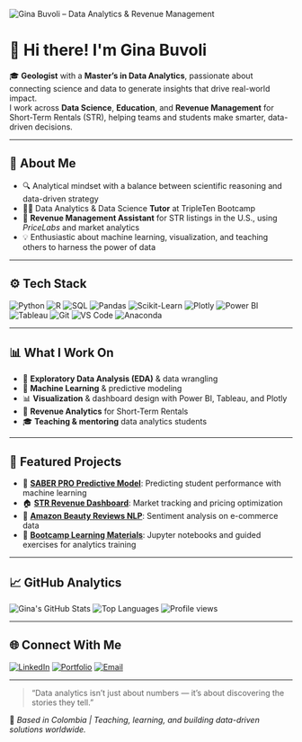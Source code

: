 <!-- 🌟 PROFILE HEADER -->
![Gina Buvoli – Data Analytics & Revenue Management](https://raw.githubusercontent.com/gbuvoli/gbuvoli/main/header.png)

# 👋 Hi there! I'm **Gina Buvoli**

🎓 **Geologist** with a **Master’s in Data Analytics**, passionate about connecting science and data to generate insights that drive real-world impact.  
I work across **Data Science**, **Education**, and **Revenue Management** for Short-Term Rentals (STR), helping teams and students make smarter, data-driven decisions.

---

## 🧠 About Me

- 🔍 Analytical mindset with a balance between scientific reasoning and data-driven strategy  
- 🧑‍🏫 Data Analytics & Data Science **Tutor** at TripleTen Bootcamp  
- 💼 **Revenue Management Assistant** for STR listings in the U.S., using *PriceLabs* and market analytics  
- 💡 Enthusiastic about machine learning, visualization, and teaching others to harness the power of data  

---

## ⚙️ Tech Stack

![Python](https://img.shields.io/badge/-Python-3776AB?logo=python&logoColor=white)
![R](https://img.shields.io/badge/-R-276DC3?logo=r&logoColor=white)
![SQL](https://img.shields.io/badge/-SQL-336791?logo=postgresql&logoColor=white)
![Pandas](https://img.shields.io/badge/-Pandas-150458?logo=pandas&logoColor=white)
![Scikit-Learn](https://img.shields.io/badge/-Scikit--Learn-F7931E?logo=scikitlearn&logoColor=white)
![Plotly](https://img.shields.io/badge/-Plotly-3F4F75?logo=plotly&logoColor=white)
![Power BI](https://img.shields.io/badge/-Power%20BI-F2C811?logo=power-bi&logoColor=black)
![Tableau](https://img.shields.io/badge/-Tableau-E97627?logo=tableau&logoColor=white)
![Git](https://img.shields.io/badge/-Git-F05032?logo=git&logoColor=white)
![VS Code](https://img.shields.io/badge/-VS%20Code-0078D4?logo=visual-studio-code&logoColor=white)
![Anaconda](https://img.shields.io/badge/-Anaconda-44A833?logo=anaconda&logoColor=white)

---

## 📊 What I Work On

- 🧮 **Exploratory Data Analysis (EDA)** & data wrangling  
- 🤖 **Machine Learning** & predictive modeling  
- 📊 **Visualization** & dashboard design with Power BI, Tableau, and Plotly  
- 💼 **Revenue Analytics** for Short-Term Rentals  
- 🎓 **Teaching & mentoring** data analytics students  

---

## 🧩 Featured Projects

- 🧠 [**SABER PRO Predictive Model**](#): Predicting student performance with machine learning  
- 🏠 [**STR Revenue Dashboard**](#): Market tracking and pricing optimization  
- 💬 [**Amazon Beauty Reviews NLP**](#): Sentiment analysis on e-commerce data  
- 📘 [**Bootcamp Learning Materials**](#): Jupyter notebooks and guided exercises for analytics training  

---

## 📈 GitHub Analytics

![Gina's GitHub Stats](https://github-readme-stats.vercel.app/api?username=gbuvoli&show_icons=true&theme=tokyonight)
![Top Languages](https://github-readme-stats.vercel.app/api/top-langs/?username=gbuvoli&layout=compact&theme=tokyonight)
![Profile views](https://komarev.com/ghpvc/?username=gbuvoli&color=blue)

---

## 🌐 Connect With Me

[![LinkedIn](https://img.shields.io/badge/-LinkedIn-0A66C2?logo=linkedin&logoColor=white)](https://www.linkedin.com/in/ginabuvoli/)
[![Portfolio](https://img.shields.io/badge/-Portfolio-000000?logo=aboutdotme&logoColor=white)](https://github.com/gbuvoli)
[![Email](https://img.shields.io/badge/-Email-D14836?logo=gmail&logoColor=white)](mailto:buvoligina@gmail.com)

---

> “Data analytics isn’t just about numbers — it’s about discovering the stories they tell.”

📍 *Based in Colombia | Teaching, learning, and building data-driven solutions worldwide.*
